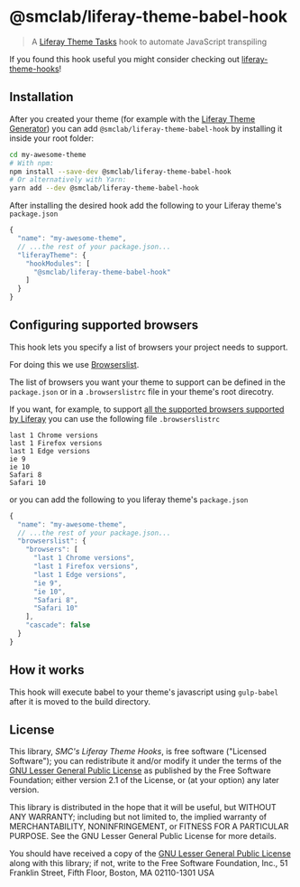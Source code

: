 # @smclab/liferay-theme-babel-hook

> A [Liferay Theme Tasks](https://github.com/liferay/liferay-theme-tasks) hook to automate JavaScript transpiling

If you found this hook useful you might consider checking out [liferay-theme-hooks](https://github.com/smclab/liferay-theme-hooks)!

## Installation

After you created your theme (for example with the [Liferay Theme Generator](https://github.com/liferay/generator-liferay-theme)) you can add `@smclab/liferay-theme-babel-hook` by installing it inside your root folder:

```bash
cd my-awesome-theme
# With npm:
npm install --save-dev @smclab/liferay-theme-babel-hook
# Or alternatively with Yarn:
yarn add --dev @smclab/liferay-theme-babel-hook
```

After installing the desired hook add the following to your Liferay theme's `package.json`

```js
{
  "name": "my-awesome-theme",
  // ...the rest of your package.json...
  "liferayTheme": {
    "hookModules": [
      "@smclab/liferay-theme-babel-hook"
    ]
  }
}
```

## Configuring supported browsers

This hook lets you specify a list of browsers your project needs to support.

For doing this we use [Browserslist](https://github.com/browserslist/browserslist).

The list of browsers you want your theme to support can be defined in the `package.json` or in a `.browserslistrc` file in your theme's root direcotry.

If you want, for example, to support [all the supported browsers supported by Liferay](https://web.liferay.com/it/services/support/compatibility-matrix) you can use the following file `.browserslistrc`

```
last 1 Chrome versions
last 1 Firefox versions
last 1 Edge versions
ie 9
ie 10
Safari 8
Safari 10
```

or you can add the following to you liferay theme's `package.json`

```js
{
  "name": "my-awesome-theme",
  // ...the rest of your package.json...
  "browserslist": {
    "browsers": [
      "last 1 Chrome versions",
      "last 1 Firefox versions",
      "last 1 Edge versions",
      "ie 9",
      "ie 10",
      "Safari 8",
      "Safari 10"
    ],
    "cascade": false
  }
}
```


## How it works

This hook will execute babel to your theme's javascript using `gulp-babel` after it is moved to the build directory.

## License

This library, *SMC's Liferay Theme Hooks*, is free software ("Licensed
Software"); you can redistribute it and/or modify it under the terms of the [GNU
Lesser General Public License](http://www.gnu.org/licenses/lgpl-2.1.html) as
published by the Free Software Foundation; either version 2.1 of the License, or
(at your option) any later version.

This library is distributed in the hope that it will be useful, but WITHOUT ANY
WARRANTY; including but not limited to, the implied warranty of MERCHANTABILITY,
NONINFRINGEMENT, or FITNESS FOR A PARTICULAR PURPOSE. See the GNU Lesser General
Public License for more details.

You should have received a copy of the [GNU Lesser General Public
License](http://www.gnu.org/licenses/lgpl-2.1.html) along with this library; if
not, write to the Free Software Foundation, Inc., 51 Franklin Street, Fifth
Floor, Boston, MA 02110-1301 USA
